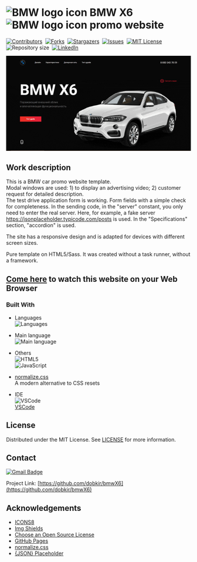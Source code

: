 # ![BMW logo icon](<img src="https://img.icons8.com/material/24/4a90e2/bmw.png"/>) BMW X6 ![BMW logo icon](<img src="https://img.icons8.com/material/24/4a90e2/bmw.png"/>) promo website

[![Contributors][contributors-shield]][contributors-url]&nbsp;
[![Forks][forks-shield]][forks-url]&nbsp;
[![Stargazers][stars-shield]][stars-url]&nbsp;
[![Issues][issues-shield]][issues-url]&nbsp;
[![MIT License][license-shield]][license-url]&nbsp;
![Repository size][repo-size-shield]&nbsp;
[![LinkedIn][linkedin-shield]][linkedin-url]

![Website trailer][product-screenshot]

<!-- WORK DESCRIPTION -->
## Work description

This is a BMW car promo website template.<br> 
Modal windows are used: 1) to display an advertising video; 
2) customer request for detailed description.<br> 
The test drive application form is working. 
Form fields with a simple check for completeness. In the sending code, in the "server" constant, you 
only need to enter the real server. Here, for example, a fake server https://jsonplaceholder.typicode.com/posts 
is used. In the "Specifications" section, "accordion" is used.

The site has a responsive design and is adapted for devices with different screen sizes.

Pure template on HTML5/Sass. It was created without a task runner, without a framework.

<!-- LINK TO WEBSITE -->
## [Come here](https://dobkir.github.io/bmwX6/) to watch this website on your Web Browser

<!-- TOOLS -->
### Built With

- Languages<br>
![Languages][languages-shield]

- Main language<br>
![Main language][main-language-shield]

- Others<br>
![HTML5](https://img.shields.io/badge/HTML5-38%25-e34c26?logo=Html5&logoColor=e34c26&style=for-the-badge)<br>
![JavaScript](https://img.shields.io/badge/JavaScript-20.7%25-f1e05a?logo=JavaScript&logoColor=f1e05a&style=for-the-badge)<br>

- [normalize.css](https://github.com/necolas/normalize.css)<br>
A modern alternative to CSS resets<br>

- IDE<br>
![VSCode](https://img.icons8.com/color/48/000000/visual-studio-code-2019.png)<br>
 [VSCode](https://code.visualstudio.com/)

<!-- LICENSE -->
## License

Distributed under the MIT License. See [LICENSE](LICENSE.txt) for more information.

<!-- CONTACT -->
## Contact

[![Gmail Badge](https://img.shields.io/badge/Gmail-d14836?style=for-the-badge&logo=Gmail&logoColor=white&link=mailto:p.kirillov2020@gmail.com)](mailto:p.kirillov2020@gmail.com)

Project Link: [https://github.com/dobkir/bmwX6](https://github.com/dobkir/bmwX6)

<!-- ACKNOWLEDGEMENTS -->
## Acknowledgements
- [ICONS8](https://icons8.com/)
- [Img Shields](https://shields.io)
- [Choose an Open Source License](https://choosealicense.com)
- [GitHub Pages](https://pages.github.com)
- [normalize.css](https://github.com/necolas/normalize.css)
- [{JSON} Placeholder](https://jsonplaceholder.typicode.com/)

<!-- MARKDOWN LINKS & IMAGES -->
<!-- https://www.markdownguide.org/basic-syntax/#reference-style-links -->
[contributors-shield]: https://img.shields.io/github/contributors/dobkir/bmwX6.svg?style=for-the-badge
[contributors-url]: https://github.com/dobkir/bmwX6/graphs/contributors
[forks-shield]: https://img.shields.io/github/forks/dobkir/bmwX6.svg?style=for-the-badge
[forks-url]: https://github.com/dobkir/bmwX6/network/members
[stars-shield]: https://img.shields.io/github/stars/dobkir/bmwX6.svg?style=for-the-badge
[stars-url]: https://github.com/dobkir/bmwX6/stargazers
[issues-shield]: https://img.shields.io/github/issues/dobkir/bmwX6.svg?style=for-the-badge
[issues-url]: https://github.com/dobkir/bmwX6/issues
[license-shield]: https://img.shields.io/github/license/dobkir/bmwX6.svg?style=for-the-badge
[license-url]: https://github.com/dobkir/bmwX6/blob/master/LICENSE.txt
[linkedin-shield]: https://img.shields.io/badge/-LinkedIn-black.svg?style=for-the-badge&logo=linkedin&colorB=555
[linkedin-url]: https://www.linkedin.com/in/pavel-kirillov-dobkir
[repo-size-shield]: https://img.shields.io/github/repo-size/dobkir/bmwX6.svg?style=for-the-badge
[languages-shield]: https://img.shields.io/github/languages/count/dobkir/bmwX6.svg?style=for-the-badge
[main-language-shield]: https://img.shields.io/github/languages/top/dobkir/bmwX6.svg?style=for-the-badge&color=bf4080
[product-screenshot]: https://github.com/dobkir/trailers/blob/master/bmwX6_trailer/bmwX6_trailer.gif
